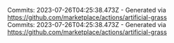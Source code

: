 Commits: 2023-07-26T04:25:38.473Z - Generated via https://github.com/marketplace/actions/artificial-grass
<br>
Commits: 2023-07-26T04:25:38.473Z - Generated via https://github.com/marketplace/actions/artificial-grass
<br>
